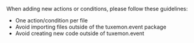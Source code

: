 When adding new actions or conditions, please follow these guidelines:

* One action/condition per file
* Avoid importing files outside of the tuxemon.event package
* Avoid creating new code outside of tuxemon.event
